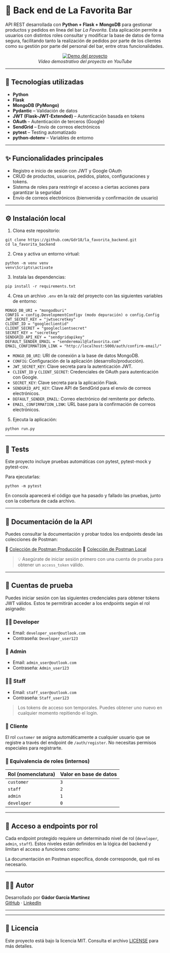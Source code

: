 # 🍻 Back end de La Favorita Bar

API REST desarrollada con **Python + Flask + MongoDB** para gestionar productos y pedidos en línea del bar _La
Favorita_.
Esta aplicación permite a usuarios con distintos roles consultar y modificar la base de datos de forma segura,
facilitando tanto la realización de pedidos por parte de los clientes como su gestión por parte del personal del bar,
entre otras funcionalidades.

<p align="center">
  <a href="https://www.youtube.com/watch?v=UmdkoXxtj_sO">
    <img src="https://img.youtube.com/vi/UmdkoXxtj_s/0.jpg" alt="Demo del proyecto">
  </a>
  <br>
  <em>Vídeo demostrativo del proyecto en YouTube</em>
</p>

---

## 🚀 Tecnologías utilizadas

- **Python**
- **Flask**
- **MongoDB (PyMongo)**
- **Pydantic** – Validación de datos
- **JWT (Flask-JWT-Extended)** – Autenticación basada en tokens
- **OAuth** – Autenticación de terceros (Google)
- **SendGrid** – Envío de correos electrónicos
- **pytest** – Testing automatizado
- **python-dotenv** – Variables de entorno

---

## ✨ Funcionalidades principales

- Registro e inicio de sesión con JWT y Google OAuth
- CRUD de productos, usuarios, pedidos, platos, configuraciones y tokens.
- Sistema de roles para restringir el acceso a ciertas acciones para garantizar la seguridad
- Envío de correos electrónicos (bienvenida y confirmación de usuario)

___

## ⚙️ Instalación local

1. Clona este repositorio:

```
git clone https://github.com/Gdr18/la_favorita_backend.git
cd la_favorita_backend
```

2. Crea y activa un entorno virtual:

```
python -m venv venv
venv\Scripts\activate
```

3. Instala las dependencias:

```
pip install -r requirements.txt
```

4. Crea un archivo `.env` en la raíz del proyecto con las siguientes variables de entorno:

```
MONGO_DB_URI = "mongodburi"
CONFIG = config.DevelopmentConfigv (modo depuración) o config.Config
JWT_SECRET_KEY = "jwtsecretkey"
CLIENT_ID = "googleclientid"
CLIENT_SECRET = "googleclientsecret"
SECRET_KEY = "secretkey"
SENDGRID_API_KEY = "sendgridapikey"
DEFAULT_SENDER_EMAIL = "senderemail@lafavorita.com"
EMAIL_CONFIRMATION_LINK = "http://localhost:5000/auth/confirm-email/"
```

- `MONGO_DB_URI`: URI de conexión a la base de datos MongoDB.
- `CONFIG`: Configuración de la aplicación (desarrollo/producción).
- `JWT_SECRET_KEY`: Clave secreta para la autenticación JWT.
- `CLIENT_ID` y `CLIENT_SECRET`: Credenciales de OAuth para autenticación con Google.
- `SECRET_KEY`: Clave secreta para la aplicación Flask.
- `SENDGRID_API_KEY`: Clave API de SendGrid para el envío de correos electrónicos.
- `DEFAULT_SENDER_EMAIL`: Correo electrónico del remitente por defecto.
- `EMAIL_CONFIRMATION_LINK`: URL base para la confirmación de correos electrónicos.

5. Ejecuta la aplicación:

```
python run.py
```

___

## 🧪 Tests

Este proyecto incluye pruebas automáticas con pytest, pytest-mock y pytest-cov.

Para ejecutarlas:

```
python -m pytest
```

En consola aparecerá el código que ha pasado y fallado las pruebas, junto con la cobertura de cada archivo.

---

## 📓 Documentación de la API

Puedes consultar la documentación y probar todos los endpoints desde las colecciones de Postman:

🔗 [Colección de Postman Producción](https://www.postman.com/maintenance-participant-28116252/workspace/gdor-comparte/collection/26739293-8ed71c06-f67a-40b3-8b21-6e642cabcce4?action=share&creator=26739293)
🔗 [Colección de Postman Local](https://www.postman.com/maintenance-participant-28116252/workspace/gdor-comparte/collection/26739293-51b9ab63-6047-487f-a538-17276126744f?action=share&creator=26739293)

> 💡 Asegúrate de iniciar sesión primero con una cuenta de prueba para obtener un `access_token` válido.

---

## 🧪 Cuentas de prueba

Puedes iniciar sesión con las siguientes credenciales para obtener tokens JWT válidos. Estos te permitirán acceder a los
endpoints según el rol asignado:

### 👩‍💻 Developer

- Email: `developer_user@outlook.com`
- Contraseña: `Developer_user123`

### 👑 Admin

- Email: `admin_user@outlook.com`
- Contraseña: `Admin_user123`

### 🧑‍🔧 Staff

- Email: `staff_user@outlook.com`
- Contraseña: `Staff_user123`

> Los tokens de acceso son temporales. Puedes obtener uno nuevo en cualquier momento repitiendo el login.

### 👤 Cliente

El rol `customer` se asigna automáticamente a cualquier usuario que se registre a través del endpoint de
`/auth/register`. No necesitas permisos especiales para registrarte.

### 🧾 Equivalencia de roles (internos)

| Rol (nomenclatura) | Valor en base de datos |
|--------------------|------------------------|
| `customer`         | `3`                    |
| `staff`            | `2`                    |
| `admin`            | `1`                    |
| `developer`        | `0`                    |

---

## 🔐 Acceso a endpoints por rol

Cada endpoint protegido requiere un determinado nivel de rol (`developer`, `admin`, `staff`). Estos niveles
están definidos en la lógica del backend y limitan el acceso a funciones como:

La documentación en Postman especifica, donde corresponde, qué rol es necesario.

___

## 👩‍💻 Autor

Desarrollado por **Gádor García Martínez**  
[GitHub](https://github.com/Gdr18) · [LinkedIn](https://www.linkedin.com/in/g%C3%A1dor-garc%C3%ADa-mart%C3%ADnez-99a33717b/)

---

---

## 📄 Licencia

Este proyecto está bajo la licencia MIT. Consulta el archivo [LICENSE](LICENSE.txt) para más detalles.